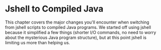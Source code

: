 # Jshell to Compiled Java

This chapter covers the major changes you'll encounter when switching from
jshell scripts to compiled Java programs. We started off using jshell because
it simplified a few things (shorter I/O commands, no need to worry about the
mysterious Java program structure), but at this point jshell is limiting us
more than helping us.
